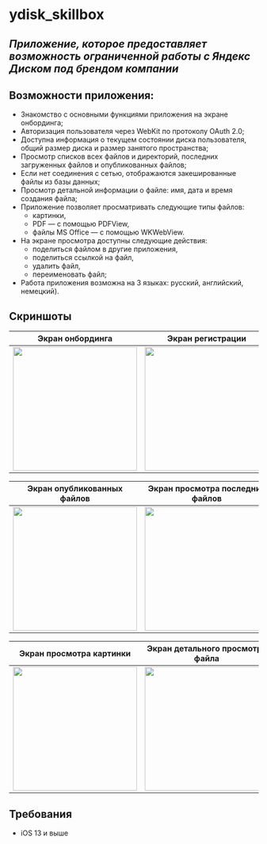 # ydisk_skillbox

## _Приложение, которое предоставляет возможность ограниченной работы с Яндекс Диском под брендом компании_

## Возможности приложения:
* Знакомство с основными функциями приложения на экране онбординга;
* Авторизация пользователя через WebKit по протоколу OAuth 2.0;
* Доступна информация о текущем состоянии диска пользователя, общий размер диска и размер занятого пространства;
* Просмотр списков всех файлов и директорий, последних загруженных файлов и опубликованных файлов;
* Если нет соединения с сетью, отображаются закешированные файлы из базы данных;
* Просмотр детальной информации о файле: имя, дата и время создания файла;
* Приложение позволяет просматривать следующие типы файлов:
    - картинки,
    - PDF — с помощью PDFView,
    - файлы MS Office — с помощью WKWebView.
* На экране просмотра доступны следующие действия:
    - поделиться файлом в другие приложения,
    - поделиться ссылкой на файл,
    - удалить файл,
    - переименовать файл;
* Работа приложения возможна на 3 языках: русский, английский, немецкий).

## Скриншоты

| Экран онбординга | Экран регистрации | Экран профиля |
| :-------------: |:-------------:|:-------------:| 
| <img src="https://github.com/VladimirSen/ydisk_skillbox/blob/main/ydisk_skillbox/ScreenShots/Screenshot_1.PNG" width="250"> | <img src="https://github.com/VladimirSen/ydisk_skillbox/blob/main/ydisk_skillbox/ScreenShots/Screenshot_2.PNG" width="250"> | <img src="https://github.com/VladimirSen/ydisk_skillbox/blob/main/ydisk_skillbox/ScreenShots/Screenshot_3.PNG" width="250"> |

| Экран опубликованных файлов | Экран просмотра последних файлов | Экран просмотра всех файлов |
| :-------------: |:-------------:|:-------------:| 
| <img src="https://github.com/VladimirSen/ydisk_skillbox/blob/main/ydisk_skillbox/ScreenShots/Screenshot_4.PNG" width="250"> | <img src="https://github.com/VladimirSen/ydisk_skillbox/blob/main/ydisk_skillbox/ScreenShots/Screenshot_5.PNG" width="250"> | <img src="https://github.com/VladimirSen/ydisk_skillbox/blob/main/ydisk_skillbox/ScreenShots/Screenshot_6.PNG" width="250"> |

| Экран просмотра картинки | Экран детального просмотра файла | Экран просмотра видео |
| :-------------: |:-------------:|:-------------:| 
| <img src="https://github.com/VladimirSen/ydisk_skillbox/blob/main/ydisk_skillbox/ScreenShots/Screenshot_7.PNG" width="250"> | <img src="https://github.com/VladimirSen/ydisk_skillbox/blob/main/ydisk_skillbox/ScreenShots/Screenshot_8.PNG" width="250"> | <img src="https://github.com/VladimirSen/ydisk_skillbox/blob/main/ydisk_skillbox/ScreenShots/Screenshot_9.PNG" width="250"> |

## Требования
* iOS 13 и выше
